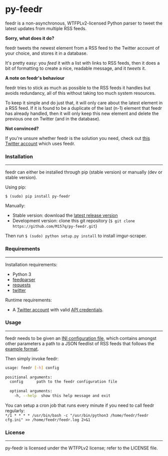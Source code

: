 py-feedr  
=============  
  
feedr is a non-asynchronous, WTFPLv2-licensed Python parser to tweet the latest updates from multiple RSS feeds.  
  
__Sorry, what does it do?__  
  
feedr tweets the newest element from a RSS feed to the Twitter account of your choice, and stores it in a database.  
  
It's pretty easy: you _feed_ it with a list with links to RSS feeds, then it does a bit of formatting to create a nice, readable message, and it _tweets_ it.  
  
__A note on feedr's behaviour__  
  
feedr tries to stick as much as possible to the RSS feeds it handles but avoids redundancy, all of this without taking too much system resources.  
  
To keep it simple and do just that, it will only care about the latest element in a RSS feed. If it is found to be a duplicate of the last (n-1) element that feedr has already handled, then it will only keep this new element and delete the previous one on Twitter (and in the database).  
  
__Not convinced?__  
  
If you're unsure whether feedr is the solution you need, check out [this Twitter account](https://twitter.com/M157q_News_RSS) which uses feedr.  
  
### Installation  
----------------  
  
feedr can either be installed through pip (stable version) or manually (dev or stable version).  
  
Using pip:  
```  
$ (sudo) pip install py-feedr  
```  
  
Manually:  
  
* Stable version: download the [latest release version](https://github.com/M157q/py-feedr/releases/latest)  
* Development version: clone this git repository (`$ git clone https://github.com/M157q/py-feedr.git`)  
  
Then run `$ (sudo) python setup.py install` to install imgur-scraper.  
  
### Requirements  
----------------  
  
Installation requirements:  
  
* Python 3  
* [feedparser](https://pypi.python.org/pypi/feedparser)  
* [requests](https://github.com/kennethreitz/requests)  
* [twitter](https://github.com/sixohsix/twitter)  
  
Runtime requirements:  
  
* A [Twitter account](https://twitter.com/signup)  with valid [API credentials](https://apps.twitter.com).  
  
### Usage  
---------  
  
feedr needs to be given an [INI configuration file](https://github.com/M157q/py-feedr/blob/master/bin/feedr.ini), which contains amongst other parameters a path to a JSON feedlist of RSS feeds that follows the [example format](https://github.com/M157q/py-feedr/blob/master/bin/feedlist.json).  
  
Then simply invoke feedr:  
  
```bash  
usage: feedr [-h] config  
  
positional arguments:  
  config      path to the feedr configuration file  
  
  optional arguments:  
    -h, --help  show this help message and exit  
```  
  
You can setup a cron job that runs every minute if you need to call feedr regularly:  
`*/1 * * * * /usr/bin/bash -c "/usr/bin/python3 /home/feedr/feedr cfg.ini" >> /home/feedr/feedr.log 2>&1`  
  
### License  
-----------  
  
py-feedr is licensed under the WTFPLv2 license; refer to the LICENSE file.  
